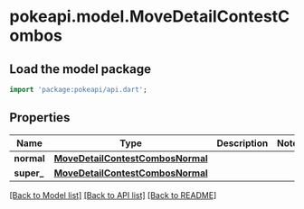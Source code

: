 # pokeapi.model.MoveDetailContestCombos

## Load the model package
```dart
import 'package:pokeapi/api.dart';
```

## Properties
Name | Type | Description | Notes
------------ | ------------- | ------------- | -------------
**normal** | [**MoveDetailContestCombosNormal**](MoveDetailContestCombosNormal.md) |  | 
**super_** | [**MoveDetailContestCombosNormal**](MoveDetailContestCombosNormal.md) |  | 

[[Back to Model list]](../README.md#documentation-for-models) [[Back to API list]](../README.md#documentation-for-api-endpoints) [[Back to README]](../README.md)


